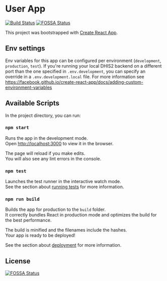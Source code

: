 # User App

[![Build Status](https://travis-ci.com/dhis2/user-app.svg?branch=master)](https://travis-ci.com/dhis2/user-app)
[![FOSSA Status](https://app.fossa.io/api/projects/git%2Bgithub.com%2Fdhis2%2Fuser-app.svg?type=shield)](https://app.fossa.io/projects/git%2Bgithub.com%2Fdhis2%2Fuser-app?ref=badge_shield)

This project was bootstrapped with [Create React App](https://github.com/facebook/create-react-app).

## Env settings

Env variables for this app can be configured per environment (`development`, `production`, `test`). If you're running your local DHIS2 backend on a different port than the one specified in `.env.development`, you can specify an override in a `.env.development.local` file. For more information see https://facebook.github.io/create-react-app/docs/adding-custom-environment-variables

## Available Scripts

In the project directory, you can run:

### `npm start`

Runs the app in the development mode.<br>
Open [http://localhost:3000](http://localhost:3000) to view it in the browser.

The page will reload if you make edits.<br>
You will also see any lint errors in the console.

### `npm test`

Launches the test runner in the interactive watch mode.<br>
See the section about [running tests](https://facebook.github.io/create-react-app/docs/running-tests) for more information.

### `npm run build`

Builds the app for production to the `build` folder.<br>
It correctly bundles React in production mode and optimizes the build for the best performance.

The build is minified and the filenames include the hashes.<br>
Your app is ready to be deployed!

See the section about [deployment](https://facebook.github.io/create-react-app/docs/deployment) for more information.

## License

[![FOSSA Status](https://app.fossa.io/api/projects/git%2Bgithub.com%2Fdhis2%2Fuser-app.svg?type=large)](https://app.fossa.io/projects/git%2Bgithub.com%2Fdhis2%2Fuser-app?ref=badge_large)
